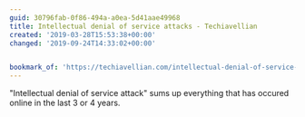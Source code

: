 ```yaml
---
guid: 30796fab-0f86-494a-a0ea-5d41aae49968
title: Intellectual denial of service attacks - Techiavellian
created: '2019-03-28T15:53:38+00:00'
changed: '2019-09-24T14:33:02+00:00'


bookmark_of: 'https://techiavellian.com/intellectual-denial-of-service-attacks'
---
```


"Intellectual denial of service attack" sums up everything that has occured online in the last 3 or 4 years. 
